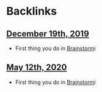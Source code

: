 
# Backlinks
## [December 19th, 2019](<December 19th, 2019.md>)
- First thing you do in [Brainstorm](<Brainstorm.md>)i

## [May 12th, 2020](<May 12th, 2020.md>)
- First thing you do in [Brainstorm](<Brainstorm.md>)i

